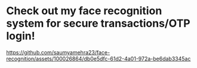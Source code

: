 # Check out my face recognition system for secure transactions/OTP login!

https://github.com/saumyamehra23/face-recognition/assets/100026864/db0e5dfc-61d2-4a01-972a-be6dab3345ac

